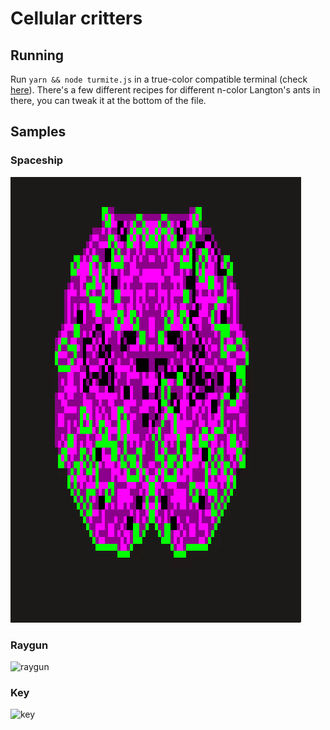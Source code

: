 # Cellular critters

## Running
Run `yarn && node turmite.js` in a true-color compatible terminal (check [here](https://gist.github.com/XVilka/8346728)). There's a few different recipes for different n-color Langton's ants in there, you can tweak it at the bottom of the file.

## Samples
### Spaceship
![spaceship](./captures/spaceship.gif)

### Raygun
![raygun](./captures/raygun.gif)

### Key
![key](./captures/key.gif)
